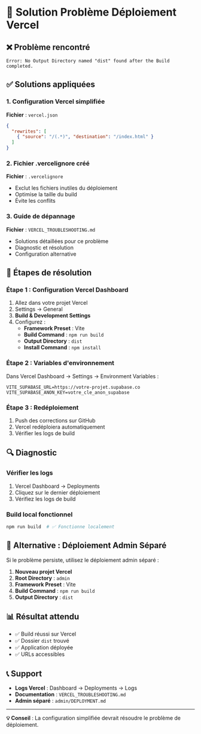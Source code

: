 # 🔧 Solution Problème Déploiement Vercel

## ❌ Problème rencontré

```
Error: No Output Directory named "dist" found after the Build completed.
```

## ✅ Solutions appliquées

### 1. Configuration Vercel simplifiée
**Fichier** : `vercel.json`
```json
{
  "rewrites": [
    { "source": "/(.*)", "destination": "/index.html" }
  ]
}
```

### 2. Fichier .vercelignore créé
**Fichier** : `.vercelignore`
- Exclut les fichiers inutiles du déploiement
- Optimise la taille du build
- Évite les conflits

### 3. Guide de dépannage
**Fichier** : `VERCEL_TROUBLESHOOTING.md`
- Solutions détaillées pour ce problème
- Diagnostic et résolution
- Configuration alternative

## 🎯 Étapes de résolution

### Étape 1 : Configuration Vercel Dashboard
1. Allez dans votre projet Vercel
2. Settings → General
3. **Build & Development Settings**
4. Configurez :
   - **Framework Preset** : Vite
   - **Build Command** : `npm run build`
   - **Output Directory** : `dist`
   - **Install Command** : `npm install`

### Étape 2 : Variables d'environnement
Dans Vercel Dashboard → Settings → Environment Variables :
```
VITE_SUPABASE_URL=https://votre-projet.supabase.co
VITE_SUPABASE_ANON_KEY=votre_cle_anon_supabase
```

### Étape 3 : Redéploiement
1. Push des corrections sur GitHub
2. Vercel redéploiera automatiquement
3. Vérifier les logs de build

## 🔍 Diagnostic

### Vérifier les logs
1. Vercel Dashboard → Deployments
2. Cliquez sur le dernier déploiement
3. Vérifiez les logs de build

### Build local fonctionnel
```bash
npm run build  # ✅ Fonctionne localement
```

## 🚀 Alternative : Déploiement Admin Séparé

Si le problème persiste, utilisez le déploiement admin séparé :

1. **Nouveau projet Vercel**
2. **Root Directory** : `admin`
3. **Framework Preset** : Vite
4. **Build Command** : `npm run build`
5. **Output Directory** : `dist`

## 📊 Résultat attendu

- ✅ Build réussi sur Vercel
- ✅ Dossier `dist` trouvé
- ✅ Application déployée
- ✅ URLs accessibles

## 📞 Support

- **Logs Vercel** : Dashboard → Deployments → Logs
- **Documentation** : `VERCEL_TROUBLESHOOTING.md`
- **Admin séparé** : `admin/DEPLOYMENT.md`

---

**💡 Conseil** : La configuration simplifiée devrait résoudre le problème de déploiement. 
